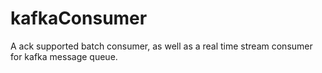 # kafkaConsumer
A ack supported batch consumer, as well as  a real time stream consumer for kafka message queue.
